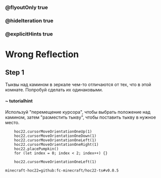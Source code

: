 ### @flyoutOnly true
### @hideIteration true
### @explicitHints true


# Wrong Reflection

## Step 1  
Тыквы над камином в зеркале чем-то отличаются от тех, что в этой комнате. Попробуй сделать их одинаковыми.  

#### ~ tutorialhint  
Используй "перемещение курсора", чтобы выбрать положение над камином, затем "разместить тыкву", чтобы поставить тыкву в нужное место.  

```ghost
    hoc22.cursorMoveOrientationOneUp(1)
    hoc22.cursorMoveOrientationOneDown(1)
    hoc22.cursorMoveOrientationOneLeft(1)
    hoc22.cursorMoveOrientationOneRight(1)
    hoc22.placePumpkin()
    for (let index = 0; index < 2; index++) {}

```
```template
    hoc22.cursorMoveOrientationOneLeft(1)
```

```package
minecraft-hoc22=github:fc-minecraft/hoc22-ts#v0.0.5
```